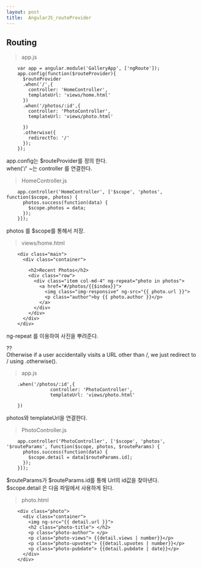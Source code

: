 ```yaml
---
layout: post
title:  AngularJS_routeProvider
---
```

## Routing
>app.js

		var app = angular.module('GalleryApp', ['ngRoute']);
		app.config(function($routeProvider){
		  $routeProvider
		  .when('/',{
		    controller: 'HomeController',
		    templateUrl: 'views/home.html'
		  })
		  .when('/photos/:id',{
		    controller: 'PhotoController',
		    templateUrl: 'views/photo.html'
		    
		  })
		  .otherwise({
		    redirectTo: '/'
		  });
		});
		

app.config는 $routeProvider를 정의 한다.<br>
when('/' ~는 controller	를 연결한다.<br>

>HomeController.js

		app.controller('HomeController', ['$scope', 'photos', function($scope, photos) {
		  photos.success(function(data) {
		    $scope.photos = data;
		  });
		}]);   

photos	를 $scope를 통해서 저장.

>views/home.html

		<div class="main">
		  <div class="container">
		
		    <h2>Recent Photos</h2>
		    <div class="row">
		      <div class="item col-md-4" ng-repeat="photo in photos">
		        <a href="#/photos/{{$index}}">
		          <img class="img-responsive" ng-src="{{ photo.url }}">
		          <p class="author">by {{ photo.author }}</p>
		        </a>
		      </div>
		    </div>
		  </div>
		</div>

ng-repeat	를 이용하여 사진을 뿌려준다.<br>

??<br>
Otherwise if a user accidentally visits a URL other than /, we just redirect to / using .otherwise().

>app.js

		.when('/photos/:id',{
				    controller: 'PhotoController',
				    templateUrl: 'views/photo.html'
				   		   
		})
photos와 templateUrl을 연결한다.

>PhotoController.js

		app.controller('PhotoController', ['$scope', 'photos', '$routeParams', function($scope, photos, $routeParams) {
		  photos.success(function(data) {
		    $scope.detail = data[$routeParams.id];
		  });
		}]);
$routeParams가 $routeParams.id를 통해 Url의 id값을 찾아낸다.<br>
$scope.detail	은 다음 파일에서 사용하게 된다.
>photo.html

		<div class="photo">
		  <div class="container">
		    <img ng-src="{{ detail.url }}">
		    <h2 class="photo-title"> </h2>
		    <p class="photo-author"> </p>
		    <p class="photo-views"> {{detail.views | number}}</p>
		    <p class="photo-upvotes"> {{detail.upvotes | number}}</p>
		    <p class="photo-pubdate"> {{detail.pubdate | date}}</p>
		  </div>
		</div>







